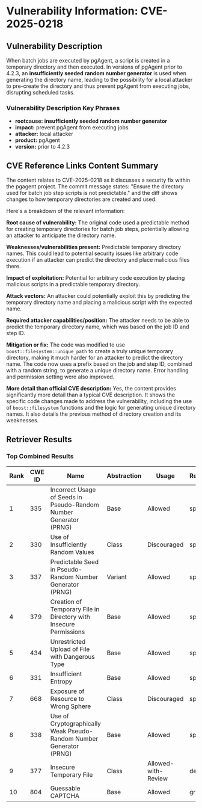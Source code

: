 # Vulnerability Information: CVE-2025-0218

## Vulnerability Description
When batch jobs are executed by pgAgent, a script is created in a temporary directory and then executed. In versions of pgAgent prior to 4.2.3, an **insufficiently seeded random number generator** is used when generating the directory name, leading to the possibility for a local attacker to pre-create the directory and thus prevent pgAgent from executing jobs, disrupting scheduled tasks.

### Vulnerability Description Key Phrases
- **rootcause:** **insufficiently seeded random number generator**
- **impact:** prevent pgAgent from executing jobs
- **attacker:** local attacker
- **product:** pgAgent
- **version:** prior to 4.2.3

## CVE Reference Links Content Summary
The content relates to CVE-2025-0218 as it discusses a security fix within the pgagent project. The commit message states: "Ensure the directory used for batch job step scripts is not predictable." and the diff shows changes to how temporary directories are created and used.

Here's a breakdown of the relevant information:

**Root cause of vulnerability:**
The original code used a predictable method for creating temporary directories for batch job steps, potentially allowing an attacker to anticipate the directory name.

**Weaknesses/vulnerabilities present:**
Predictable temporary directory names. This could lead to potential security issues like arbitrary code execution if an attacker can predict the directory and place malicious files there.

**Impact of exploitation:**
Potential for arbitrary code execution by placing malicious scripts in a predictable temporary directory.

**Attack vectors:**
An attacker could potentially exploit this by predicting the temporary directory name and placing a malicious script with the expected name.

**Required attacker capabilities/position:**
The attacker needs to be able to predict the temporary directory name, which was based on the job ID and step ID.

**Mitigation or fix:**
The code was modified to use `boost::filesystem::unique_path` to create a truly unique temporary directory, making it much harder for an attacker to predict the directory name. The code now uses a prefix based on the job and step ID, combined with a random string, to generate a unique directory name.  Error handling and permission setting were also improved.

**More detail than official CVE description:**
Yes, the content provides significantly more detail than a typical CVE description. It shows the specific code changes made to address the vulnerability, including the use of `boost::filesystem` functions and the logic for generating unique directory names. It also details the previous method of directory creation and its weaknesses.

## Retriever Results

### Top Combined Results

| Rank | CWE ID | Name | Abstraction | Usage  | Retrievers | Individual Scores |
|------|--------|------|-------------|-------|------------|-------------------|
| 1 | 335 | Incorrect Usage of Seeds in Pseudo-Random Number Generator (PRNG) | Base | Allowed | sparse | 0.428 |
| 2 | 330 | Use of Insufficiently Random Values | Class | Discouraged | sparse | 0.413 |
| 3 | 337 | Predictable Seed in Pseudo-Random Number Generator (PRNG) | Variant | Allowed | sparse | 0.410 |
| 4 | 379 | Creation of Temporary File in Directory with Insecure Permissions | Base | Allowed | sparse | 0.374 |
| 5 | 434 | Unrestricted Upload of File with Dangerous Type | Base | Allowed | sparse | 0.364 |
| 6 | 331 | Insufficient Entropy | Base | Allowed | sparse | 0.356 |
| 7 | 668 | Exposure of Resource to Wrong Sphere | Class | Discouraged | sparse | 0.355 |
| 8 | 338 | Use of Cryptographically Weak Pseudo-Random Number Generator (PRNG) | Base | Allowed | sparse | 0.354 |
| 9 | 377 | Insecure Temporary File | Class | Allowed-with-Review | dense | 0.388 |
| 10 | 804 | Guessable CAPTCHA | Base | Allowed | graph | 0.002 |

